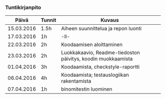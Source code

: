 ﻿### Tuntikirjanpito
Päivä | Tunnit | Kuvaus
--------------- | ----- | ------
15.03.2016 | 1.5h | Aiheen suunnittelua ja repon luonti
17.03.2016 | 1h | -ll-
22.03.2016 | 2h | Koodaamisen aloittaminen
23.03.2016 | 2h | Luokkakaavio, Readme-tiedoston päivitys, koodin muokkaamista
01.04.2016 | 3h | Koodaamista, checkstyle-raportti
06.04.2016 | 4h | Koodaamista; testauslogiikan rakentamista
07.04.2016 | 1h | binomitestin luominen